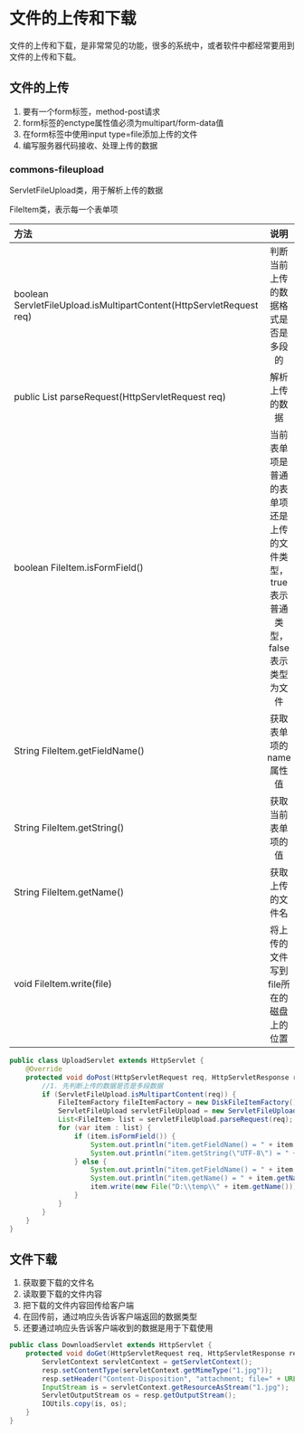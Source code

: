 # 文件的上传和下载

文件的上传和下载，是非常常见的功能，很多的系统中，或者软件中都经常要用到文件的上传和下载。

## 文件的上传

1. 要有一个form标签，method-post请求
2. form标签的enctype属性值必须为multipart/form-data值
3. 在form标签中使用input type=file添加上传的文件
4. 编写服务器代码接收、处理上传的数据

### commons-fileupload

ServletFileUpload类，用于解析上传的数据

FileItem类，表示每一个表单项

| 方法 | 说明 | 
| :---- | :----:|
| boolean ServletFileUpload.isMultipartContent(HttpServletRequest req) | 判断当前上传的数据格式是否是多段的 |
| public List<FileItem> parseRequest(HttpServletRequest req) | 解析上传的数据 |
| boolean FileItem.isFormField() | 当前表单项是普通的表单项还是上传的文件类型，true表示普通类型，false表示类型为文件 |
| String FileItem.getFieldName() | 获取表单项的name属性值 |
| String FileItem.getString() | 获取当前表单项的值 |
| String FileItem.getName() | 获取上传的文件名 |
| void FileItem.write(file) | 将上传的文件写到file所在的磁盘上的位置 |

```java
public class UploadServlet extends HttpServlet {
    @Override
    protected void doPost(HttpServletRequest req, HttpServletResponse resp) {
        //1. 先判断上传的数据是否是多段数据
        if (ServletFileUpload.isMultipartContent(req)) {
            FileItemFactory fileItemFactory = new DiskFileItemFactory();
            ServletFileUpload servletFileUpload = new ServletFileUpload(fileItemFactory);
            List<FileItem> list = servletFileUpload.parseRequest(req);
            for (var item : list) {
                if (item.isFormField()) {
                    System.out.println("item.getFieldName() = " + item.getFieldName());
                    System.out.println("item.getString(\"UTF-8\") = " + item.getString("UTF-8"));
                } else {
                    System.out.println("item.getFieldName() = " + item.getFieldName());
                    System.out.println("item.getName() = " + item.getName());
                    item.write(new File("D:\\temp\\" + item.getName()));
                }
            }
        }
    }
}
```

## 文件下载

1. 获取要下载的文件名
2. 读取要下载的文件内容
3. 把下载的文件内容回传给客户端
4. 在回传前，通过响应头告诉客户端返回的数据类型
5. 还要通过响应头告诉客户端收到的数据是用于下载使用

```java
public class DownloadServlet extends HttpServlet {
    protected void doGet(HttpServletRequest req, HttpServletResponse resp) {
        ServletContext servletContext = getServletContext();
        resp.setContentType(servletContext.getMimeType("1.jpg"));
        resp.setHeader("Content-Disposition", "attachment; file=" + URLEncoder.encode("1.jpg", "UTF-8"));
        InputStream is = servletContext.getResourceAsStream("1.jpg");
        ServletOutputStream os = resp.getOutputStream();
        IOUtils.copy(is, os);
    }
}
```